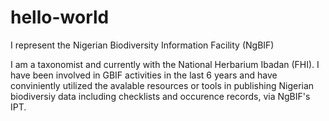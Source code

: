 # hello-world
I represent the Nigerian Biodiversity Information Facility (NgBIF)

I am a taxonomist and currently with the National Herbarium Ibadan (FHI). I have been involved in GBIF activities in the last 6 years and have conviniently utilized the avalable resources or tools in publishing Nigerian biodiversiy data including checklists and occurence records, via NgBIF's IPT.

